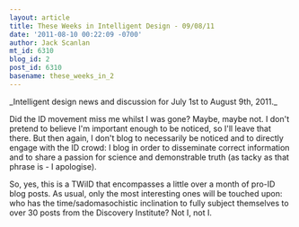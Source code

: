 ```yaml
---
layout: article
title: These Weeks in Intelligent Design - 09/08/11
date: '2011-08-10 00:22:09 -0700'
author: Jack Scanlan
mt_id: 6310
blog_id: 2
post_id: 6310
basename: these_weeks_in_2
---
```

<p>_Intelligent design news and discussion for July 1st to August 9th, 2011._</p>


<p>Did the ID movement miss me whilst I was gone? Maybe, maybe not. I don't pretend to believe I'm important enough to be noticed, so I'll leave that there. But then again, I don't blog to necessarily be noticed and to directly engage with the ID crowd: I blog in order to disseminate correct information and to share a passion for science and demonstrable truth (as tacky as that phrase is - I apologise).</p>


<p>So, yes, this is a TWiID that encompasses a little over a month of pro-ID blog posts. As usual, only the most interesting ones will be touched upon: who has the time/sadomasochistic inclination to fully subject themselves to over 30 posts from the Discovery Institute? Not I, not I.</p>
